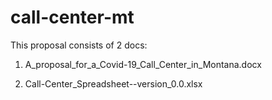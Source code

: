 # call-center-mt

This proposal consists of 2 docs:

1. A_proposal_for_a_Covid-19_Call_Center_in_Montana.docx  

2. Call-Center_Spreadsheet--version_0.0.xlsx
